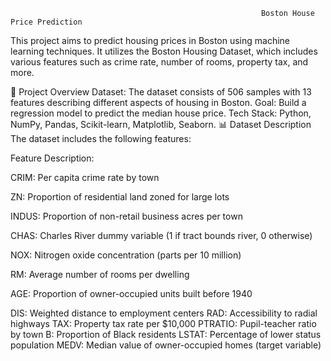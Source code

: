                                                             Boston House Price Prediction



This project aims to predict housing prices in Boston using machine learning techniques. It utilizes the Boston Housing Dataset, which includes various features such as crime rate, number of rooms, property tax, and more.

📌 Project Overview
Dataset: The dataset consists of 506 samples with 13 features describing different aspects of housing in Boston.
Goal: Build a regression model to predict the median house price.
Tech Stack: Python, NumPy, Pandas, Scikit-learn, Matplotlib, Seaborn.
📊 Dataset Description
The dataset includes the following features:

Feature	Description:

CRIM:	Per capita crime rate by town

ZN:	Proportion of residential land zoned for large lots

INDUS:	Proportion of non-retail business acres per town

CHAS:	Charles River dummy variable (1 if tract bounds river, 0 otherwise)

NOX:	Nitrogen oxide concentration (parts per 10 million)

RM:	Average number of rooms per dwelling

AGE:	Proportion of owner-occupied units built before 1940

DIS:	Weighted distance to employment centers
RAD:	Accessibility to radial highways
TAX:	Property tax rate per $10,000
PTRATIO:	Pupil-teacher ratio by town
B:	Proportion of Black residents
LSTAT:	Percentage of lower status population
MEDV:	Median value of owner-occupied homes (target variable)
